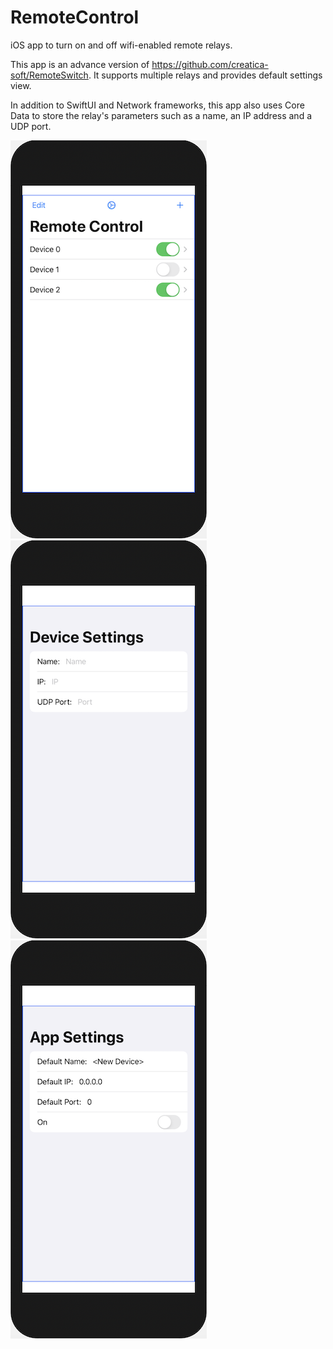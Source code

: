 # RemoteControl
iOS app to turn on and off wifi-enabled remote relays.

This app is an advance version of https://github.com/creatica-soft/RemoteSwitch. It supports multiple relays and provides default settings view.

In addition to SwiftUI and Network frameworks, this app also uses Core Data to store the relay's parameters such as a name, an IP address and a UDP port.

![Remote Control](RemoteControlApp.png)
![Edit Device](RemoteControlEditDevice.png)
![Settings](RemoteControlSettings.png)
